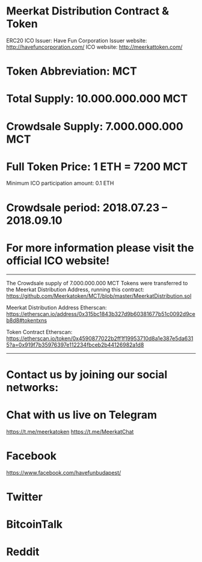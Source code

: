 # Meerkat Distribution Contract & Token 

ERC20 ICO 
Issuer: Have Fun Corporation
Issuer website: http://havefuncorporation.com/
ICO website: http://meerkattoken.com/

# Token Abbreviation: MCT

# Total Supply: 10.000.000.000 MCT
# Crowdsale Supply: 7.000.000.000 MCT
# Full Token Price: 1 ETH = 7200 MCT

Minimum ICO participation amount: 0.1 ETH

# Crowdsale period: 2018.07.23 – 2018.09.10 

# For more information please visit the official ICO website!

______________________________________________________________________________________________________________________________

The Crowdsale supply of 7.000.000.000 MCT Tokens were transferred to the Meerkat Distribution Address, running this contract:
https://github.com/Meerkatoken/MCT/blob/master/MeerkatDistribution.sol

Meerkat Distribution Address Etherscan: 
https://etherscan.io/address/0x315bc1843b327d9b60381677b51c0092d9ceb8d8#tokentxns

Token Contract Etherscan:
https://etherscan.io/token/0x4590877022b2ff1f19953710d8a1e387e5da6315?a=0x919f7b35976397e112234fbceb2b44126982a1d8

______________________________________________________________________________________________________________________________

# Contact us by joining our social networks:

# Chat with us live on Telegram
https://t.me/meerkatoken
https://t.me/MeerkatChat

# Facebook 
https://www.facebook.com/havefunbudapest/

# Twitter

# BitcoinTalk

# Reddit



